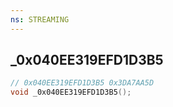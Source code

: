 ```yaml
---
ns: STREAMING
---
```

## _0x040EE319EFD1D3B5

```c
// 0x040EE319EFD1D3B5 0x3DA7AA5D
void _0x040EE319EFD1D3B5();
```

